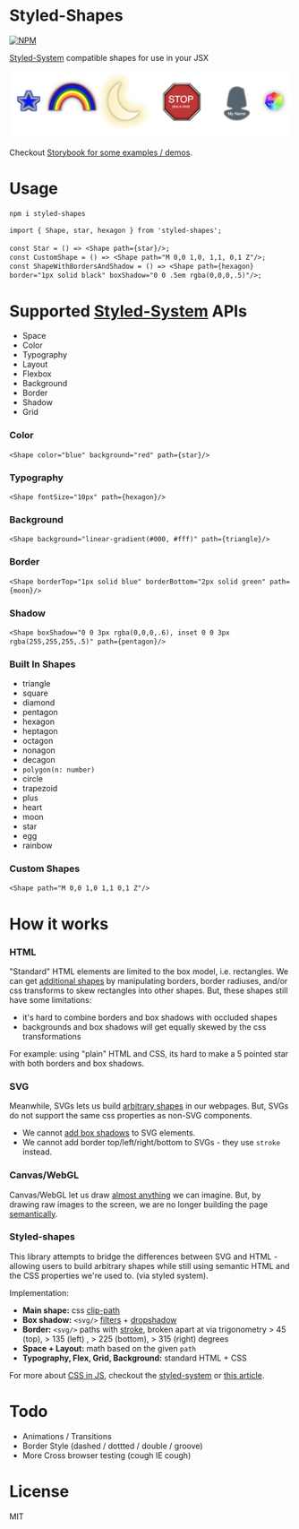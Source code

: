 # Styled-Shapes

[![NPM](https://nodei.co/npm/styled-shapes.png)](https://npmjs.org/package/styled-shapes)


[Styled-System](https://styled-system.com/) compatible shapes for use in your JSX

![demo](./demo.png)

Checkout [Storybook for some examples / demos](https://patrickdbakke.github.io/styled-shapes/?path=/story/more-examples--more-examples). 

# Usage

`npm i styled-shapes`

```
import { Shape, star, hexagon } from 'styled-shapes';

const Star = () => <Shape path={star}/>;
const CustomShape = () => <Shape path="M 0,0 1,0, 1,1, 0,1 Z"/>;
const ShapeWithBordersAndShadow = () => <Shape path={hexagon} border="1px solid black" boxShadow="0 0 .5em rgba(0,0,0,.5)"/>;
```

# Supported [Styled-System](https://styled-system.com/api) APIs

- Space
- Color
- Typography
- Layout
- Flexbox
- Background
- Border
- Shadow
- Grid

### Color
```
<Shape color="blue" background="red" path={star}/>
```

### Typography
```
<Shape fontSize="10px" path={hexagon}/>
```

### Background
```
<Shape background="linear-gradient(#000, #fff)" path={triangle}/>
```

### Border
```
<Shape borderTop="1px solid blue" borderBottom="2px solid green" path={moon}/>
```

### Shadow
```
<Shape boxShadow="0 0 3px rgba(0,0,0,.6), inset 0 0 3px rgba(255,255,255,.5)" path={pentagon}/>
```

### Built In Shapes

- triangle
- square
- diamond
- pentagon
- hexagon
- heptagon
- octagon
- nonagon
- decagon
- `polygon(n: number)`
- circle
- trapezoid
- plus
- heart
- moon
- star
- egg
- rainbow

### Custom Shapes
```
<Shape path="M 0,0 1,0 1,1 0,1 Z"/>
```

# How it works

### HTML

"Standard" HTML elements are limited to the box model, i.e. rectangles.
We can get [additional shapes](https://css-tricks.com/the-shapes-of-css/) by manipulating borders, border radiuses, and/or css transforms to skew rectangles into other shapes. 
But, these shapes still have some limitations: 
- it's hard to combine borders and box shadows with occluded shapes
- backgrounds and box shadows will get equally skewed by the css transformations

For example: using "plain" HTML and CSS, its hard to make a 5 pointed star with both borders and box shadows. 

### SVG

Meanwhile, SVGs lets us build [arbitrary shapes](https://css-tricks.com/creating-non-rectangular-headers/) in our webpages. But, SVGs do not support the same css properties as non-SVG components. 
- We cannot [add box shadows](https://stackoverflow.com/questions/6088409/svg-drop-shadow-using-css3) to SVG elements. 
- We cannot add border top/left/right/bottom to SVGs - they use `stroke` instead.

### Canvas/WebGL

Canvas/WebGL let us draw [almost anything](https://experiments.withgoogle.com/search?q=WebGL) we can imagine. But, by drawing raw images to the screen, we are no longer building the page  [semantically](https://www.lifewire.com/why-use-semantic-html-3468271). 

### Styled-shapes
This library attempts to bridge the differences between SVG and HTML - allowing users to build arbitrary shapes while still using semantic HTML and the CSS properties we're used to. (via styled system). 

Implementation:
- **Main shape:** css [clip-path](https://developer.mozilla.org/en-US/docs/Web/CSS/clip-path)
- **Box shadow:** `<svg/>` [filters](https://developer.mozilla.org/en-US/docs/Web/SVG/Element/filter) + [dropshadow](https://developer.mozilla.org/en-US/docs/Web/SVG/Element/feDropShadow)
- **Border:** `<svg/>` paths with [stroke](https://developer.mozilla.org/en-US/docs/Web/SVG/Tutorial/Fills_and_Strokes), broken apart at via trigonometry > 45 (top), > 135 (left) , > 225 (bottom), > 315 (right) degrees
- **Space + Layout:** math based on the given `path`
- **Typography, Flex, Grid, Background:** standard HTML + CSS

For more about [CSS in JS](https://en.wikipedia.org/wiki/CSS-in-JS), checkout the [styled-system](https://styled-system.com/) or [this article](https://medium.com/dailyjs/what-is-actually-css-in-js-f2f529a2757).

# Todo

- Animations / Transitions
- Border Style (dashed / dottted / double / groove)
- More Cross browser testing (cough IE cough)

# License

MIT
